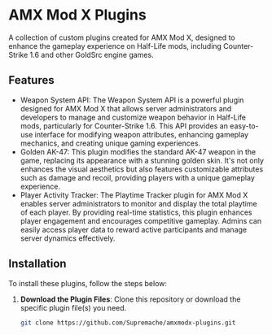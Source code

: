 # AMX Mod X Plugins

A collection of custom plugins created for AMX Mod X, designed to enhance the gameplay experience on Half-Life mods, including Counter-Strike 1.6 and other GoldSrc engine games.

## Features
- Weapon System API: The Weapon System API is a powerful plugin designed for AMX Mod X that allows server administrators and developers to manage and customize weapon behavior in Half-Life mods, particularly for Counter-Strike 1.6. This API provides an easy-to-use interface for modifying weapon attributes, enhancing gameplay mechanics, and creating unique gaming experiences.
- Golden AK-47: This plugin modifies the standard AK-47 weapon in the game, replacing its appearance with a stunning golden skin. It's not only enhances the visual aesthetics but also features customizable attributes such as damage and recoil, providing players with a unique gameplay experience.
- Player Activity Tracker: The Playtime Tracker plugin for AMX Mod X enables server administrators to monitor and display the total playtime of each player. By providing real-time statistics, this plugin enhances player engagement and encourages competitive gameplay. Admins can easily access player data to reward active participants and manage server dynamics effectively.

## Installation

To install these plugins, follow the steps below:

1. **Download the Plugin Files**: Clone this repository or download the specific plugin file(s) you need.
   ```bash
   git clone https://github.com/Supremache/amxmodx-plugins.git
